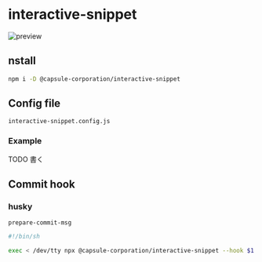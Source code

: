 # interactive-snippet

<!-- TODO パス変更 -->

![preview](https://github.com/baronTommy/test3/blob/main/media/preview.gif)

## nstall

```bash
npm i -D @capsule-corporation/interactive-snippet
```

## Config file

`interactive-snippet.config.js`

### Example

TODO 書く

## Commit hook

### husky

`prepare-commit-msg`

```bash
#!/bin/sh

exec < /dev/tty npx @capsule-corporation/interactive-snippet --hook $1 || true
```
